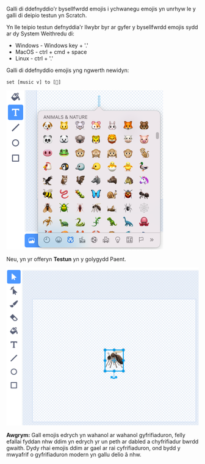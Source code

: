 Galli di ddefnyddio'r bysellfwrdd emojis i ychwanegu emojis yn unrhyw le y galli di deipio testun yn Scratch.

Yn lle teipio testun defnyddia'r llwybr byr ar gyfer y bysellfwrdd emojis sydd ar dy System Weithredu di:
- Windows - Windows key + '.'
- MacOS - ctrl + cmd + space
- Linux - ctrl + '.'

Galli di ddefnyddio emojis yng ngwerth newidyn:
```blocks3
set [music v] to [🎵]
```

![desc](images/emoji-keyboard.png)

Neu, yn yr offeryn **Testun** yn y golygydd Paent.

![desc](images/emoji-mosquito.png)

**Awgrym:** Gall emojis edrych yn wahanol ar wahanol gyfrifiaduron, felly efallai fyddan nhw ddim yn edrych yr un peth ar dabled a chyfrifiadur bwrdd gwaith. Dydy rhai emojis ddim ar gael ar rai cyfrifiaduron, ond bydd y mwyafrif o gyfrifiaduron modern yn gallu delio â nhw.
